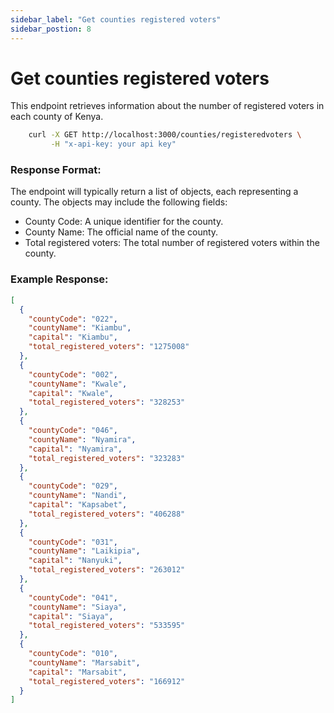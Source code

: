 ```yaml
---
sidebar_label: "Get counties registered voters"
sidebar_postion: 8
---
```


# Get counties registered voters

This endpoint retrieves information about the number of registered voters in each county of Kenya.

```bash
    curl -X GET http://localhost:3000/counties/registeredvoters \
         -H "x-api-key: your api key"
```

### Response Format:

The endpoint will typically return a list of objects, each representing a county. The objects may include the following fields:

- County Code: A unique identifier for the county.
- County Name: The official name of the county.
- Total registered voters: The total number of registered voters within the county.

### Example Response:

```json
[
  {
    "countyCode": "022",
    "countyName": "Kiambu",
    "capital": "Kiambu",
    "total_registered_voters": "1275008"
  },
  {
    "countyCode": "002",
    "countyName": "Kwale",
    "capital": "Kwale",
    "total_registered_voters": "328253"
  },
  {
    "countyCode": "046",
    "countyName": "Nyamira",
    "capital": "Nyamira",
    "total_registered_voters": "323283"
  },
  {
    "countyCode": "029",
    "countyName": "Nandi",
    "capital": "Kapsabet",
    "total_registered_voters": "406288"
  },
  {
    "countyCode": "031",
    "countyName": "Laikipia",
    "capital": "Nanyuki",
    "total_registered_voters": "263012"
  },
  {
    "countyCode": "041",
    "countyName": "Siaya",
    "capital": "Siaya",
    "total_registered_voters": "533595"
  },
  {
    "countyCode": "010",
    "countyName": "Marsabit",
    "capital": "Marsabit",
    "total_registered_voters": "166912"
  }
]
```
